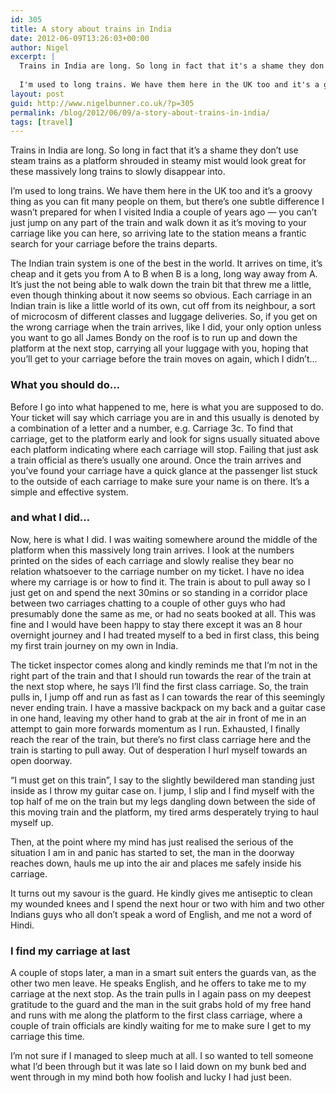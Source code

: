 ```yaml
---
id: 305
title: A story about trains in India
date: 2012-06-09T13:26:03+00:00
author: Nigel
excerpt: |
  Trains in India are long. So long in fact that it's a shame they don't use steam trains as a platform shrouded in steamy mist would look great for these massively long trains to slowly disappear into.
  
  I'm used to long trains. We have them here in the UK too and it's a groovy thing as you can fit many people on them, but there's one subtle difference I wasn't prepared for when I visited India a couple of years ago &mdash; you can't just jump on any part of the train and walk down it as it's moving to your carriage like you can here, so arriving late to the station means a frantic search for your carriage before the trains departs.
layout: post
guid: http://www.nigelbunner.co.uk/?p=305
permalink: /blog/2012/06/09/a-story-about-trains-in-india/
tags: [travel]
---
```

Trains in India are long. So long in fact that it&#8217;s a shame they don&#8217;t use steam trains as a platform shrouded in steamy mist would look great for these massively long trains to slowly disappear into.

I&#8217;m used to long trains. We have them here in the UK too and it&#8217;s a groovy thing as you can fit many people on them, but there&#8217;s one subtle difference I wasn&#8217;t prepared for when I visited India a couple of years ago &mdash; you can&#8217;t just jump on any part of the train and walk down it as it&#8217;s moving to your carriage like you can here, so arriving late to the station means a frantic search for your carriage before the trains departs.

The Indian train system is one of the best in the world. It arrives on time, it&#8217;s cheap and it gets you from A to B when B is a long, long way away from A. It&#8217;s just the not being able to walk down the train bit that threw me a little, even though thinking about it now seems so obvious. Each carriage in an Indian train is like a little world of its own, cut off from its neighbour, a sort of microcosm of different classes and luggage deliveries. So, if you get on the wrong carriage when the train arrives, like I did, your only option unless you want to go all James Bondy on the roof is to run up and down the platform at the next stop, carrying all your luggage with you, hoping that you&#8217;ll get to your carriage before the train moves on again, which I didn&#8217;t&#8230;

### What you should do&hellip;

Before I go into what happened to me, here is what you are supposed to do. Your ticket will say which carriage you are in and this usually is denoted by a combination of a letter and a number, e.g. Carriage 3c. To find that carriage, get to the platform early and look for signs usually situated above each platform indicating where each carriage will stop. Failing that just ask a train official as there&#8217;s usually one around. Once the train arrives and you&#8217;ve found your carriage have a quick glance at the passenger list stuck to the outside of each carriage to make sure your name is on there. It&#8217;s a simple and effective system.

### and what I did&hellip;

Now, here is what I did. I was waiting somewhere around the middle of the platform when this massively long train arrives. I look at the numbers printed on the sides of each carriage and slowly realise they bear no relation whatsoever to the carriage number on my ticket. I have no idea where my carriage is or how to find it. The train is about to pull away so I just get on and spend the next 30mins or so standing in a corridor place between two carriages chatting to a couple of other guys who had presumably done the same as me, or had no seats booked at all. This was fine and I would have been happy to stay there except it was an 8 hour overnight journey and I had treated myself to a bed in first class, this being my first train journey on my own in India.

The ticket inspector comes along and kindly reminds me that I&#8217;m not in the right part of the train and that I should run towards the rear of the train at the next stop where, he says I&#8217;ll find the first class carriage. So, the train pulls in, I jump off and run as fast as I can towards the rear of this seemingly never ending train. I have a massive backpack on my back and a guitar case in one hand, leaving my other hand to grab at the air in front of me in an attempt to gain more forwards momentum as I run. Exhausted, I finally reach the rear of the train, but there&#8217;s no first class carriage here and the train is starting to pull away. Out of desperation I hurl myself towards an open doorway.

&#8220;I must get on this train&#8221;, I say to the slightly bewildered man standing just inside as I throw my guitar case on. I jump, I slip and I find myself with the top half of me on the train but my legs dangling down between the side of this moving train and the platform, my tired arms desperately trying to haul myself up.

Then, at the point where my mind has just realised the serious of the situation I am in and panic has started to set, the man in the doorway reaches down, hauls me up into the air and places me safely inside his carriage.

It turns out my savour is the guard. He kindly gives me antiseptic to clean my wounded knees and I spend the next hour or two with him and two other Indians guys who all don&#8217;t speak a word of English, and me not a word of Hindi.

### I find my carriage at last

A couple of stops later, a man in a smart suit enters the guards van, as the other two men leave. He speaks English, and he offers to take me to my carriage at the next stop. As the train pulls in I again pass on my deepest gratitude to the guard and the man in the suit grabs hold of my free hand and runs with me along the platform to the first class carriage, where a couple of train officials are kindly waiting for me to make sure I get to my carriage this time.

I&#8217;m not sure if I managed to sleep much at all. I so wanted to tell someone what I&#8217;d been through but it was late so I laid down on my bunk bed and went through in my mind both how foolish and lucky I had just been.